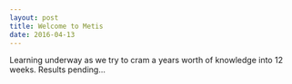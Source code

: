```yaml
---
layout: post
title: Welcome to Metis
date: 2016-04-13
---
```



Learning underway as we try to cram a years worth of knowledge into 12 weeks.  Results pending...
